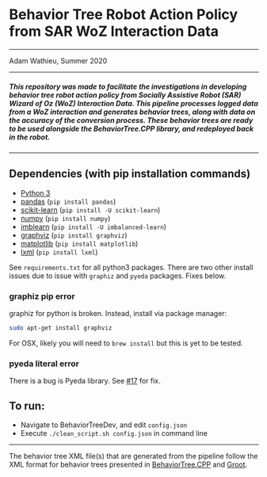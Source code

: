 # Behavior Tree Robot Action Policy from SAR WoZ Interaction Data

---

Adam Wathieu, Summer 2020

---

##### This repository was made to facilitate the investigations in developing behavior tree robot action policy from Socially Assistive Robot (SAR) Wizard of Oz (WoZ) Interaction Data. This pipeline processes logged data from a WoZ interaction and generates behavior trees, along with data on the accuracy of the conversion process. These behavior trees are ready to be used alongside the BehaviorTree.CPP library, and redeployed back in the robot.

---

## Dependencies (with pip installation commands)

- [Python 3](https://www.python.org/downloads/)
- [pandas](https://pandas.pydata.org/pandas-docs/stable/index.html) (`pip install pandas`)
- [scikit-learn](https://scikit-learn.org/stable/index.html) (`pip install -U scikit-learn`)
- [numpy](https://numpy.org/) (`pip install numpy`)
- [imblearn](https://imbalanced-learn.readthedocs.io/en/stable/index.html) (`pip install -U imbalanced-learn`)
- [graphviz](https://graphviz.readthedocs.io/en/stable/index.html) (`pip install graphviz`)
- [matplotlib](https://matplotlib.org/) (`pip install matplotlib`)
- [lxml](https://lxml.de/) (`pip install lxml`)

See `requirements.txt` for all python3 packages. There are two other install issues due to issue with `graphiz` and `pyeda` packages. Fixes below.

### graphiz pip error
graphiz for python is broken. Instead, install via package manager:
```bash
sudo apt-get install graphviz
```
For OSX, likely you will need to `brew install` but this is yet to be tested.

### pyeda literal error
There is a bug is Pyeda library. See [#17](https://github.com/interaction-lab/BTFromSARDemostration/issues/17) for fix.

## To run:

- Navigate to BehaviorTreeDev, and edit `config.json`
- Execute `./clean_script.sh config.json` in command line

---

The behavior tree XML file(s) that are generated from the pipeline follow the XML format for behavior trees presented in [BehaviorTree.CPP](https://www.behaviortree.dev/) and [Groot](https://github.com/BehaviorTree/Groot).

